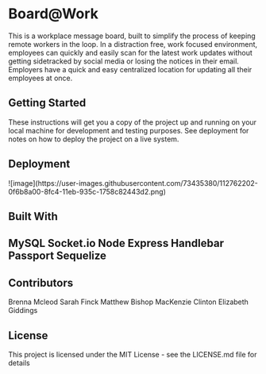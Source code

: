 <h1>Board@Work</h1>
This is a workplace message board, built to simplify the process of keeping remote workers in the loop. In a distraction free, work focused environment, employees can quickly and easily scan for the latest work updates without getting sidetracked by social media or losing the notices in their email. Employers have a quick and easy centralized location for updating all their employees at once.

<h2>Getting Started</h2>
These instructions will get you a copy of the project up and running on your local machine for development and testing purposes. See deployment for notes on how to deploy the project on a live system.

<h2>Deployment</h2>
![image](https://user-images.githubusercontent.com/73435380/112762202-0f6b8a00-8fc4-11eb-935c-1758c82443d2.png)


<h2>Built With<h2>
MySQL
Socket.io
Node
Express
Handlebar
Passport
Sequelize


<h2>Contributors</h2>
Brenna Mcleod
Sarah Finck
Matthew Bishop
MacKenzie Clinton
Elizabeth Giddings

<h2>License</h2>
This project is licensed under the MIT License - see the LICENSE.md file for details
